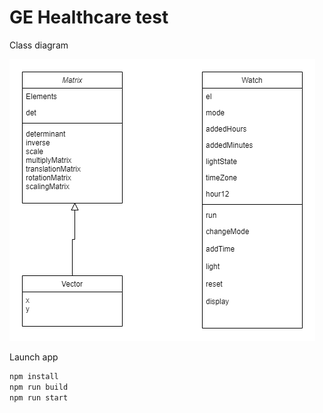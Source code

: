 # GE Healthcare test

Class diagram

![Alt text](Class_diagram2.png?raw=true "Title")

Launch app

```javascript
npm install
npm run build
npm run start
```
